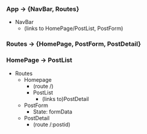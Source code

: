  ### App -> {NavBar, Routes}
- NavBar 
  - (links to HomePage/PostList, PostForm)

### Routes -> {HomePage, PostForm, PostDetail}
### HomePage -> PostList
- Routes
    - Homepage
        - (route /)
        - PostList
            - (links to)PostDetail
    - PostForm
      - State: formData
    - PostDetail
        - (route /:postid)
